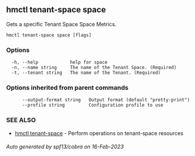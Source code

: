 ## hmctl tenant-space space

Gets a specific Tenant Space Space Metrics.

```
hmctl tenant-space space [flags]
```

### Options

```
  -h, --help            help for space
  -n, --name string     The name of the Tenant Space. (Required)
  -t, --tenant string   The name of the Tenant. (Required)
```

### Options inherited from parent commands

```
      --output-format string   Output format (default "pretty-print")
      --profile string         Configuration profile to use
```

### SEE ALSO

* [hmctl tenant-space](hmctl_tenant-space.md)	 - Perform operations on tenant-space resources

###### Auto generated by spf13/cobra on 16-Feb-2023
